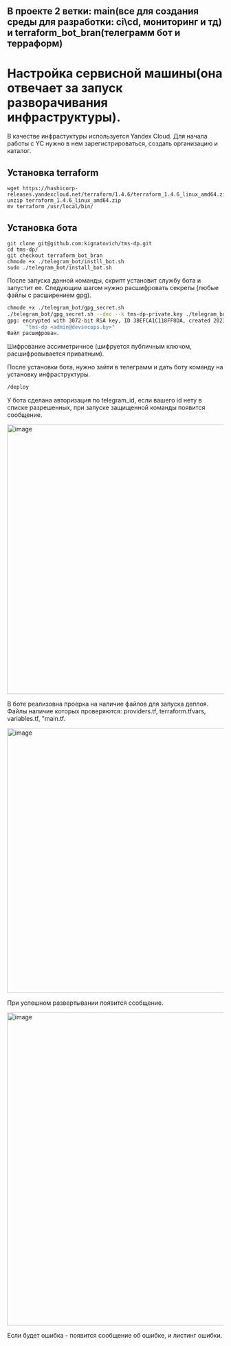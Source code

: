 ## В проекте 2 ветки: main(все для создания среды для разработки: ci\cd, мониторинг и тд) и terraform_bot_bran(телеграмм бот и терраформ)

# Настройка сервисной машины(она отвечает за запуск разворачивания инфраструктуры).
В качестве инфрастуктуры используется Yandex Cloud.
Для начала работы с YC нужно в нем зарегистрироваться, создать организацию и каталог.

## Установка terraform
```shell
wget https://hashicorp-releases.yandexcloud.net/terraform/1.4.6/terraform_1.4.6_linux_amd64.zip
unzip terraform_1.4.6_linux_amd64.zip
mv terraform /usr/local/bin/
```

## Установка бота
```shell
git clone git@github.com:kignatovich/tms-dp.git
cd tms-dp/
git checkout terraform_bot_bran
chmode +x ./telegram_bot/instll_bot.sh
sudo ./telegram_bot/install_bot.sh
```
После запуска данной команды, скрипт установит службу бота и запустит ее. 
Cледующим шагом нужно расшифровать секреты (любые файлы с расширением gpg).
```bash
chmode +x ./telegram_bot/gpg_secret.sh
./telegram_bot/gpg_secret.sh --dec --k tms-dp-private.key ./telegram_bot/terraform/create_infra/terraform.tfvars.gpg
gpg: encrypted with 3072-bit RSA key, ID 3BEFCA1C118FF8DA, created 2023-08-24
      "tms-dp <admin@devsecops.by>"
Файл расшифрован.
```
Шифрование ассиметричное (шифруется публичным ключом, расшифровывается приватным).

После установки бота, нужно зайти в телеграмм и дать боту команду на установку инфраструктуры.
```bash
/deploy
```

У бота сделана авторизация по telegram_id, если вашего id нету в списке разрешенных, при запуске защищенной команды появится сообщение.

<img width="626" alt="image" src="https://github.com/kignatovich/tms-dp/assets/110161538/c8f31e89-0866-4b84-a54a-3f14b71d0e59">


В боте реализовна проерка на наличие файлов для запуска деплоя.
Файлы наличие которых проверяются: providers.tf, terraform.tfvars, variables.tf, "main.tf.


<img width="615" alt="image" src="https://github.com/kignatovich/tms-dp/assets/110161538/905ee2cf-06ff-4f5e-b489-e969b2e66391">

При успешном развертывании появится ссобщение.

<img width="727" alt="image" src="https://github.com/kignatovich/tms-dp/assets/110161538/d7835e6f-7c87-483a-befd-56603cfd4313">

Если будет ошибка - появится сообщение об ошибке, и листинг ошибки.
